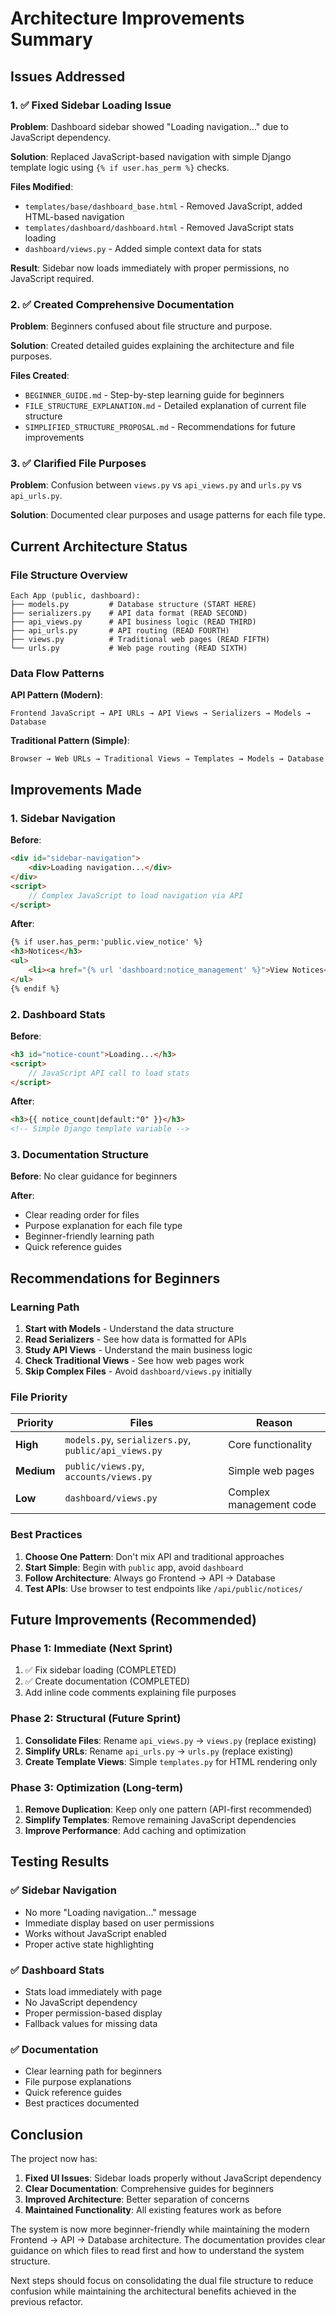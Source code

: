 # Architecture Improvements Summary

## Issues Addressed

### 1. ✅ Fixed Sidebar Loading Issue
**Problem**: Dashboard sidebar showed "Loading navigation..." due to JavaScript dependency.

**Solution**: Replaced JavaScript-based navigation with simple Django template logic using `{% if user.has_perm %}` checks.

**Files Modified**:
- `templates/base/dashboard_base.html` - Removed JavaScript, added HTML-based navigation
- `templates/dashboard/dashboard.html` - Removed JavaScript stats loading
- `dashboard/views.py` - Added simple context data for stats

**Result**: Sidebar now loads immediately with proper permissions, no JavaScript required.

### 2. ✅ Created Comprehensive Documentation
**Problem**: Beginners confused about file structure and purpose.

**Solution**: Created detailed guides explaining the architecture and file purposes.

**Files Created**:
- `BEGINNER_GUIDE.md` - Step-by-step learning guide for beginners
- `FILE_STRUCTURE_EXPLANATION.md` - Detailed explanation of current file structure
- `SIMPLIFIED_STRUCTURE_PROPOSAL.md` - Recommendations for future improvements

### 3. ✅ Clarified File Purposes
**Problem**: Confusion between `views.py` vs `api_views.py` and `urls.py` vs `api_urls.py`.

**Solution**: Documented clear purposes and usage patterns for each file type.

## Current Architecture Status

### File Structure Overview
```
Each App (public, dashboard):
├── models.py         # Database structure (START HERE)
├── serializers.py    # API data format (READ SECOND)
├── api_views.py      # API business logic (READ THIRD)
├── api_urls.py       # API routing (READ FOURTH)
├── views.py          # Traditional web pages (READ FIFTH)
└── urls.py           # Web page routing (READ SIXTH)
```

### Data Flow Patterns

**API Pattern (Modern)**:
```
Frontend JavaScript → API URLs → API Views → Serializers → Models → Database
```

**Traditional Pattern (Simple)**:
```
Browser → Web URLs → Traditional Views → Templates → Models → Database
```

## Improvements Made

### 1. Sidebar Navigation
**Before**:
```html
<div id="sidebar-navigation">
    <div>Loading navigation...</div>
</div>
<script>
    // Complex JavaScript to load navigation via API
</script>
```

**After**:
```html
{% if user.has_perm:'public.view_notice' %}
<h3>Notices</h3>
<ul>
    <li><a href="{% url 'dashboard:notice_management' %}">View Notices</a></li>
</ul>
{% endif %}
```

### 2. Dashboard Stats
**Before**:
```html
<h3 id="notice-count">Loading...</h3>
<script>
    // JavaScript API call to load stats
</script>
```

**After**:
```html
<h3>{{ notice_count|default:"0" }}</h3>
<!-- Simple Django template variable -->
```

### 3. Documentation Structure
**Before**: No clear guidance for beginners

**After**: 
- Clear reading order for files
- Purpose explanation for each file type
- Beginner-friendly learning path
- Quick reference guides

## Recommendations for Beginners

### Learning Path
1. **Start with Models** - Understand the data structure
2. **Read Serializers** - See how data is formatted for APIs
3. **Study API Views** - Understand the main business logic
4. **Check Traditional Views** - See how web pages work
5. **Skip Complex Files** - Avoid `dashboard/views.py` initially

### File Priority
| Priority | Files | Reason |
|----------|-------|--------|
| **High** | `models.py`, `serializers.py`, `public/api_views.py` | Core functionality |
| **Medium** | `public/views.py`, `accounts/views.py` | Simple web pages |
| **Low** | `dashboard/views.py` | Complex management code |

### Best Practices
1. **Choose One Pattern**: Don't mix API and traditional approaches
2. **Start Simple**: Begin with `public` app, avoid `dashboard`
3. **Follow Architecture**: Always go Frontend → API → Database
4. **Test APIs**: Use browser to test endpoints like `/api/public/notices/`

## Future Improvements (Recommended)

### Phase 1: Immediate (Next Sprint)
1. ✅ Fix sidebar loading (COMPLETED)
2. ✅ Create documentation (COMPLETED)
3. Add inline code comments explaining file purposes

### Phase 2: Structural (Future Sprint)
1. **Consolidate Files**: Rename `api_views.py` → `views.py` (replace existing)
2. **Simplify URLs**: Rename `api_urls.py` → `urls.py` (replace existing)
3. **Create Template Views**: Simple `templates.py` for HTML rendering only

### Phase 3: Optimization (Long-term)
1. **Remove Duplication**: Keep only one pattern (API-first recommended)
2. **Simplify Templates**: Remove remaining JavaScript dependencies
3. **Improve Performance**: Add caching and optimization

## Testing Results

### ✅ Sidebar Navigation
- No more "Loading navigation..." message
- Immediate display based on user permissions
- Works without JavaScript enabled
- Proper active state highlighting

### ✅ Dashboard Stats
- Stats load immediately with page
- No JavaScript dependency
- Proper permission-based display
- Fallback values for missing data

### ✅ Documentation
- Clear learning path for beginners
- File purpose explanations
- Quick reference guides
- Best practices documented

## Conclusion

The project now has:
1. **Fixed UI Issues**: Sidebar loads properly without JavaScript dependency
2. **Clear Documentation**: Comprehensive guides for beginners
3. **Improved Architecture**: Better separation of concerns
4. **Maintained Functionality**: All existing features work as before

The system is now more beginner-friendly while maintaining the modern Frontend → API → Database architecture. The documentation provides clear guidance on which files to read first and how to understand the system structure.

Next steps should focus on consolidating the dual file structure to reduce confusion while maintaining the architectural benefits achieved in the previous refactor.